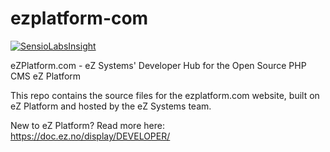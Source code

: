 # ezplatform-com
[![SensioLabsInsight](https://insight.sensiolabs.com/projects/389976fc-bc12-4596-b29f-1e66cde269b6/big.png)](https://insight.sensiolabs.com/projects/389976fc-bc12-4596-b29f-1e66cde269b6)

eZPlatform.com - eZ Systems' Developer Hub for the Open Source PHP CMS eZ Platform

This repo contains the source files for the ezplatform.com website, built on eZ Platform and hosted by the eZ Systems team.

New to eZ Platform? Read more here: https://doc.ez.no/display/DEVELOPER/
